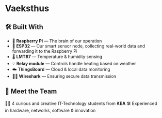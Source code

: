 # Vaeksthus

## 🛠️ Built With

- 🧠 **Raspberry Pi** — The brain of our operation
- 📡 **ESP32** — Our smart sensor node, collecting real-world data and forwarding it to the Raspberry Pi
- 🌡️ **LMT87** — Temperature & humidity sensing
- 💡 **Relay module** — Controls handle heating based on weather
- ☁️ **ThingsBoard** — Cloud & local data monitoring
- 🕵️‍♂️ **Wireshark** — Ensuring secure data transmission

## 🤝 Meet the Team

👩‍💻 4 curious and creative IT-Technology students from **KEA**
🛠️ Experienced in hardware, networks, software & innovation
